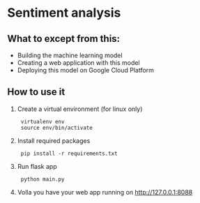 # Sentiment analysis

## What to except from this:
- Building the machine learning model
- Creating a web application with this model
- Deploying this model on Google Cloud Platform

## How to use it

1. Create a virtual environment (for linux only)

        virtualenv env
        source env/bin/activate

2. Install required packages

        pip install -r requirements.txt

3. Run flask app

        python main.py

4. Volla you have your web app running on http://127.0.0.1:8088